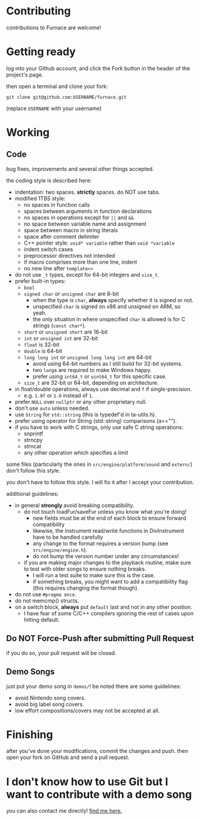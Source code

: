 # Contributing

contributions to Furnace are welcome!

# Getting ready

log into your Github account, and click the Fork button in the header of the project's page.

then open a terminal and clone your fork:

```
git clone git@github.com:USERNAME/furnace.git
```

(replace `USERNAME` with your username)

# Working

## Code

bug fixes, improvements and several other things accepted.

the coding style is described here:

- indentation: two spaces. **strictly** spaces. do NOT use tabs.
- modified 1TBS style:
  - no spaces in function calls
  - spaces between arguments in function declarations
  - no spaces in operations except for `||` and `&&`
  - no space between variable name and assignment
  - space between macro in string literals
  - space after comment delimiter
  - C++ pointer style: `void* variable` rather than `void *variable`
  - indent switch cases
  - preprocessor directives not intended
  - if macro comprises more than one line, indent
  - no new line after `template<>`
- do not use `_t` types, except for 64-bit integers and `size_t`.
- prefer built-in types:
  - `bool`
  - `signed char` or `unsigned char` are 8-bit
    - when the type is `char`, **always** specify whether it is signed or not.
    - unspecified `char` is signed on x86 and unsigned on ARM, so yeah.
    - the only situation in where unspecified `char` is allowed is for C strings (`const char*`).
  - `short` or `unsigned short` are 16-bit
  - `int` or `unsigned int` are 32-bit
  - `float` is 32-bit
  - `double` is 64-bit
  - `long long int` or `unsigned long long int` are 64-bit
    - avoid using 64-bit numbers as I still build for 32-bit systems.
    - two `long`s are required to make Windows happy.
    - prefer using `int64_t` or `uint64_t` for this specific case.
  - `size_t` are 32-bit or 64-bit, depending on architecture.
- in float/double operations, always use decimal and `f` if single-precision.
  - e.g. `1.0f` or `1.0` instead of `1`.
- prefer `NULL` over `nullptr` or any other proprietary null.
- don't use `auto` unless needed.
- use `String` for `std::string` (this is typedef'd in ta-utils.h).
- prefer using operator for String (std::string) comparisons (a=="").
- if you have to work with C strings, only use safe C string operations:
  - snprintf
  - strncpy
  - strncat
  - any other operation which specifies a limit

some files (particularly the ones in `src/engine/platform/sound` and `extern/`) don't follow this style.

you don't have to follow this style. I will fix it after I accept your contribution.

additional guidelines:

- in general **strongly** avoid breaking compatibility.
  - do not touch loadFur/saveFur unless you know what you're doing!
    - new fields must be at the end of each block to ensure forward compatibility
    - likewise, the instrument read/write functions in DivInstrument have to be handled carefully
    - any change to the format requires a version bump (see `src/engine/engine.h`).
    - do not bump the version number under any circumstances!
  - if you are making major changes to the playback routine, make sure to test with older songs to ensure nothing breaks.
    - I will run a test suite to make sure this is the case.
    - if something breaks, you might want to add a compatibility flag (this requires changing the format though).
- do not use `#pragma once`.
- do not memcmp() structs.
- on a switch block, **always** put `default` last and not in any other position.
  - I have fear of some C/C++ compilers ignoring the rest of cases upon hitting default.

## Do NOT Force-Push after submitting Pull Request

if you do so, your pull request will be closed.

## Demo Songs

just put your demo song in `demos/`! be noted there are some guidelines:

- avoid Nintendo song covers.
- avoid big label song covers.
- low effort compositions/covers may not be accepted at all.

# Finishing

after you've done your modifications, commit the changes and push.
then open your fork on GitHub and send a pull request.

# I don't know how to use Git but I want to contribute with a demo song

you can also contact me directly! [find me here.](https://tildearrow.org/?p=contact)
